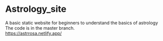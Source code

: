 # Astrology_site
A basic static website for beginners to understand the basics of astrology
The code is in the master branch.
<br>
https://astrrosa.netlify.app/
